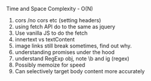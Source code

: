 Time and Space Complexity - O(N)

1. cors /no cors etc (setting headers)
2. using fetch API do to the same as jquery
3. Use vanilla JS to do the fetch
4. innertext vs textContent
5. image links still break sometimes, find out why.
6. understanding promises under the hood
7. understand RegExp obj, note \b and ig (regex)
8. Possibly memoize for speed
9. Can selectively target body content more accurately

